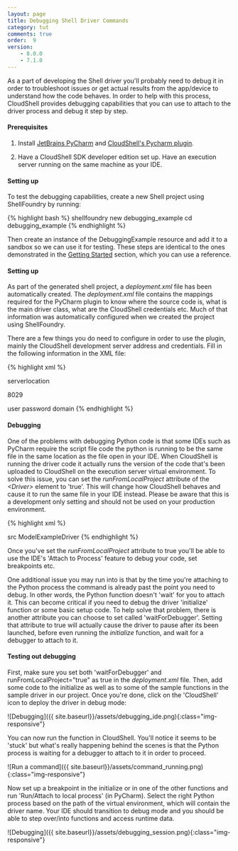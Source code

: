 ```yaml
---
layout: page
title: Debugging Shell Driver Commands
category: tut
comments: true
order:  9
version:
    - 8.0.0
    - 7.1.0
---
```

As a part of developing the Shell driver you'll probably need to debug it in order to
troubleshoot issues or get actual results from the app/device to understand how the code behaves.
In order to help with this process, CloudShell provides debugging capabilities that you can
use to attach to the driver process and debug it step by step.

#### Prerequisites

1. Install [JetBrains PyCharm](https://www.jetbrains.com/pycharm/) and
[CloudShell's Pycharm plugin](https://github.com/QualiSystemsLab/CloudShell-PyCharm-Plugin).

2. Have a CloudShell SDK developer edition set up. Have an execution server running on the same machine as your IDE.

#### Setting up

To test the debugging capabilities, create a new Shell project using ShellFoundry by running:

{% highlight bash %}
shellfoundry new debugging_example 
cd debugging_example
{% endhighlight %}

Then create an instance of the DebuggingExample resource and add it to a sandbox so we can use it for testing.
These steps are identical to the ones demonstrated in the [Getting Started]({{site.baseurl}}/shells/getting-started.html) section,
which you can use a reference.

#### Setting up

As part of the generated shell project, a _deployment.xml_ file has been automatically created.
The _deployment.xml_ file contains the mappings required for the PyCharm plugin to know where the source code is,
what is the main driver class, what are the CloudShell credentials etc. Much of that information was automatically configured
when we created the project using ShellFoundry.

There are a few things you do need to configure in order to use the plugin, mainly the CloudShell development server
address and credentials. Fill in the following information in the XML file:

{% highlight xml %}
<!-- The address of the Quali server on which to deploy, mandatory -->
<serverRootAddress>serverlocation</serverRootAddress>

<!-- The port of the Quali server on which to deploy, defaults to "8029" -->
<port>8029</port>
<!-- The server admin username, password and domain to use when deploying -->
<username>user</username>
<password>password</password>
<domain>domain</domain>
{% endhighlight %}

#### Debugging

One of the problems with debugging Python code is that some IDEs such as PyCharm require the script file code the python is running
to be the same file in the same location as the file open in your IDE. When CloudShell is running the driver code it actually
runs the version of the code that's been uploaded to CloudShell on the execution server virtual environment.
To solve this issue, you can set the _runFromLocalProject_ attribute of the _\<Driver>_ element to 'true'. This will change
how CloudShell behaves and cause it to run the same file in your IDE instead. Please be aware that this is a development only
setting and should not be used on your production environment.

{% highlight xml %}

<!-- The drivers to update, holds one or more drivers -->
<drivers>
   <!-- runFromLocalProject - Decides whether to run the driver from the current project directory for debugging purposes, defaults to "false" -->
   <!-- waitForDebugger - When `runFromLocalProject` is enabled, decides whether to wait for a debugger to attach before running any Python driver code, defaults to "false" -->
   <!-- sourceRootFolder - The folder to refer to as the project source root (if specified, the folder will be zipped and deployed instead of the whole project), defaults to the root project folder -->
    <driver runFromLocalProject="true" waitForDebugger="false" sourceRootFolder="src">
        <!-- A list of paths to the driver's files or folders relative to the project's root.
may be a path to a directory, in which case all the files and folders under the directory are added into the driver's zip file.
if the <sources> element is not specified, all the files under the project are added to the driver's zip file -->
        <sources>
             <source>src</source>
        </sources>
        <!-- the driver name of the driver to update -->
        <targetName>ModelExampleDriver</targetName>
    </driver>
</drivers>
{% endhighlight %}

Once you've set the _runFromLocalProject_ attribute to true you'll be able to use the IDE's 'Attach to Process'
feature to debug your code, set breakpoints etc.

One additional issue you may run into is that by the time you're
attaching to the Python process the command is already past the point you need to debug. In other words, the Python function
doesn't 'wait' for you to attach it. This can become critical if you need to debug the driver 'initialize' function
or some basic setup code. To help solve that problem, there is another attribute you can choose to set called 'waitForDebugger'.
Setting that attribute to true will actually cause the driver to pause after its been launched, before even running
the _initialize_ function, and wait for a debugger to attach to it.

#### Testing out debugging

First, make sure you set both 'waitForDebugger' and runFromLocalProject="true" as true in the _deployment.xml_ file.
Then, add some code to the initialize as well as to some of the sample functions in the sample driver in our project.
Once you're done, click on the 'CloudShell' icon to deploy the driver in debug mode:

![Debugging]({{ site.baseurl}}/assets/debugging_ide.png){:class="img-responsive"}

You can now run the function in CloudShell. You'll notice it seems to be 'stuck' but what's really happening behind
the scenes is that the Python process is waiting for a debugger to attach to it in order to proceed.

![Run a command]({{ site.baseurl}}/assets/command_running.png){:class="img-responsive"}

Now set up a breakpoint in the initialize or in one of the other functions and run 'Run/Attach to local process' (in PyCharm).
Select the right Python process based on the path of the virtual environment, which will contain the driver name.
Your IDE should transition to debug mode and you should be able to step over/into functions and access runtime data.

![Debugging]({{ site.baseurl}}/assets/debugging_session.png){:class="img-responsive"}
